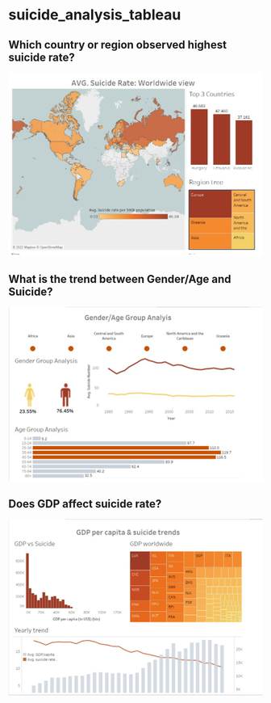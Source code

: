 # suicide_analysis_tableau
## Which country or region observed highest suicide rate?
![alt text](https://github.com/prativapokhrel/suicide_analysis_tableau/blob/main/worldview_suicide_rate.jpg?raw=true)

## What is the trend between Gender/Age and Suicide?
![alt text](https://github.com/prativapokhrel/suicide_analysis_tableau/blob/main/gender_age_group_analysis.jpg?raw=true)

## Does GDP affect suicide rate?
![alt text](https://github.com/prativapokhrel/suicide_analysis_tableau/blob/main/gdp_per_capita_trend.jpg?raw=true)


